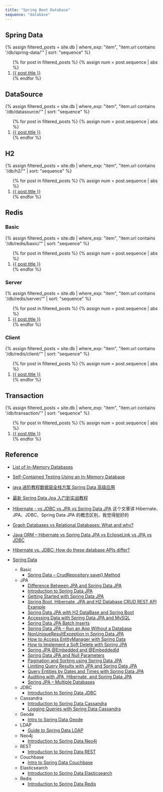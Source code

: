 ```yaml
---
title: "Spring Boot Database"
sequence: "database"
---
```


## Spring Data

{%
assign filtered_posts = site.db |
where_exp: "item", "item.url contains '/db/spring-data/'" |
sort: "sequence"
%}
<ol>
    {% for post in filtered_posts %}
    {% assign num = post.sequence | abs %}
    <li>
        <a href="{{ post.url }}">{{ post.title }}</a>
    </li>
    {% endfor %}
</ol>

## DataSource

{%
assign filtered_posts = site.db |
where_exp: "item", "item.url contains '/db/datasource/'" |
sort: "sequence"
%}
<ol>
    {% for post in filtered_posts %}
    {% assign num = post.sequence | abs %}
    <li>
        <a href="{{ post.url }}">{{ post.title }}</a>
    </li>
    {% endfor %}
</ol>

## H2

{%
assign filtered_posts = site.db |
where_exp: "item", "item.url contains '/db/h2/'" |
sort: "sequence"
%}
<ol>
    {% for post in filtered_posts %}
    {% assign num = post.sequence | abs %}
    <li>
        <a href="{{ post.url }}">{{ post.title }}</a>
    </li>
    {% endfor %}
</ol>

## Redis

### Basic

{%
assign filtered_posts = site.db |
where_exp: "item", "item.url contains '/db/redis/basic/'" |
sort: "sequence"
%}
<ol>
    {% for post in filtered_posts %}
    {% assign num = post.sequence | abs %}
    <li>
        <a href="{{ post.url }}">{{ post.title }}</a>
    </li>
    {% endfor %}
</ol>

### Server

{%
assign filtered_posts = site.db |
where_exp: "item", "item.url contains '/db/redis/server/'" |
sort: "sequence"
%}
<ol>
    {% for post in filtered_posts %}
    {% assign num = post.sequence | abs %}
    <li>
        <a href="{{ post.url }}">{{ post.title }}</a>
    </li>
    {% endfor %}
</ol>

### Client

{%
assign filtered_posts = site.db |
where_exp: "item", "item.url contains '/db/redis/client/'" |
sort: "sequence"
%}
<ol>
    {% for post in filtered_posts %}
    {% assign num = post.sequence | abs %}
    <li>
        <a href="{{ post.url }}">{{ post.title }}</a>
    </li>
    {% endfor %}
</ol>

## Transaction

{%
assign filtered_posts = site.db |
where_exp: "item", "item.url contains '/db/transaction/'" |
sort: "sequence"
%}
<ol>
    {% for post in filtered_posts %}
    {% assign num = post.sequence | abs %}
    <li>
        <a href="{{ post.url }}">{{ post.title }}</a>
    </li>
    {% endfor %}
</ol>

## Reference

- [List of In-Memory Databases](https://www.baeldung.com/java-in-memory-databases)
- [Self-Contained Testing Using an In-Memory Database](https://www.baeldung.com/spring-jpa-test-in-memory-database)

- [java 进阶教程数据层全栈方案 Spring Data 高级应用](https://www.bilibili.com/video/BV1RE41167Pk)
- [最新 Spring Data Jpa 入门到实战教程](https://www.bilibili.com/video/BV1NP4y1z7Lo)
- [Hibernate - vs JDBC vs JPA vs Spring Data JPA](https://dev.to/yigi/hibernate-vs-jdbc-vs-jpa-vs-spring-data-jpa-1421) 这个文章讲 Hibernate、JPA、JDBC、Spring Data JPA 的概念区别，我觉得挺好的
- [Graph Databases vs Relational Databases: What and why?](https://dev.to/documatic/graph-databases-vs-relational-databases-what-and-why-5d6g#when-to-use-graph-databases)
- [Java ORM – Hibernate vs Spring Data JPA vs EclipseLink vs JPA vs JDBC](https://www.eversql.com/java-orm-hibernate-vs-spring-data-jpa-vs-eclipselink-vs-jpa-vs-jdbc/)
- [Hibernate vs. JDBC: How do these database APIs differ?](https://www.theserverside.com/video/Hibernate-vs-JDBC-How-do-these-database-APIs-differ)

- [Spring Data](https://www.baeldung.com/category/persistence/spring-persistence/spring-data)
    - Basic
        - [Spring Data – CrudRepository save() Method](https://www.baeldung.com/spring-data-crud-repository-save)
    - JPA
        - [Difference Between JPA and Spring Data JPA](https://www.baeldung.com/spring-data-jpa-vs-jpa)
        - [Introduction to Spring Data JPA](https://www.baeldung.com/the-persistence-layer-with-spring-data-jpa)
        - [Getting Started with Spring Data JPA](https://attacomsian.com/blog/getting-started-spring-data-jpa)
        - [Spring Boot, Hibernate, JPA and H2 Database CRUD REST API Example](https://bushansirgur.in/spring-boot-hibernate-jpa-and-h2-database-crud-rest-api-example/)
        - [Spring Data JPA with H2 DataBase and Spring Boot](https://attacomsian.com/blog/spring-data-jpa-h2-database)
        - [Accessing Data with Spring Data JPA and MySQL](https://attacomsian.com/blog/accessing-data-spring-data-jpa-mysql)
        - [Spring Data JPA Batch Inserts](https://www.baeldung.com/spring-data-jpa-batch-inserts)
        - [Spring Data JPA – Run an App Without a Database](https://www.baeldung.com/spring-data-jpa-run-app-without-db)
        - [NonUniqueResultException in Spring Data JPA](https://www.baeldung.com/spring-jpa-non-unique-result-exception)
        - [How to Access EntityManager with Spring Data](https://www.baeldung.com/spring-data-entitymanager)
        - [How to Implement a Soft Delete with Spring JPA](https://www.baeldung.com/spring-jpa-soft-delete)
        - [Spring JPA @Embedded and @EmbeddedId](https://www.baeldung.com/spring-jpa-embedded-method-parameters)
        - [Spring Data JPA and Null Parameters](https://www.baeldung.com/spring-data-jpa-null-parameters)
        - [Pagination and Sorting using Spring Data JPA](https://www.baeldung.com/spring-data-jpa-pagination-sorting)
        - [Limiting Query Results with JPA and Spring Data JPA](https://www.baeldung.com/jpa-limit-query-results)
        - [Query Entities by Dates and Times with Spring Data JPA](https://www.baeldung.com/spring-data-jpa-query-by-date)
        - [Auditing with JPA, Hibernate, and Spring Data JPA](https://www.baeldung.com/database-auditing-jpa)
        - [Spring JPA – Multiple Databases](https://www.baeldung.com/spring-data-jpa-multiple-databases)
    - JDBC
        - [Introduction to Spring Data JDBC](https://www.baeldung.com/spring-data-jdbc-intro)
    - Cassandra
        - [Introduction to Spring Data Cassandra](https://www.baeldung.com/spring-data-cassandra-tutorial)
        - [Logging Queries with Spring Data Cassandra](https://www.baeldung.com/spring-data-cassandra-logging-queries)
    - Geode
        - [Intro to Spring Data Geode](https://www.baeldung.com/spring-data-geode)
    - LDAP
        - [Guide to Spring Data LDAP](https://www.baeldung.com/spring-data-ldap)
    - Neo4j
        - [Introduction to Spring Data Neo4j](https://www.baeldung.com/spring-data-neo4j-intro)
    - REST
        - [Introduction to Spring Data REST](https://www.baeldung.com/spring-data-rest-intro)
    - Couchbase
        - [Intro to Spring Data Couchbase](https://www.baeldung.com/spring-data-couchbase)
    - Elasticsearch
        - [Introduction to Spring Data Elasticsearch](https://www.baeldung.com/spring-data-elasticsearch-tutorial)
    - Redis
        - [Introduction to Spring Data Redis](https://www.baeldung.com/spring-data-redis-tutorial)


